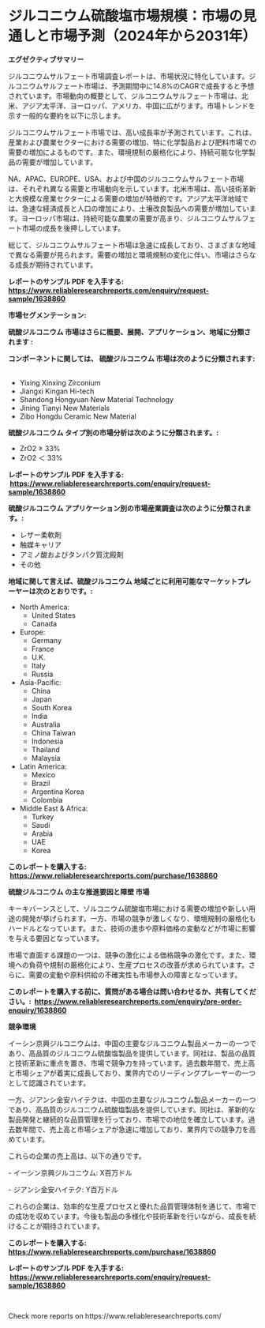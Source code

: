 <p><h1>ジルコニウム硫酸塩市場規模：市場の見通しと市場予測（2024年から2031年）</h1></p><p><strong>エグゼクティブサマリー</strong></p>
<p><p>ジルコニウムサルフェート市場調査レポートは、市場状況に特化しています。ジルコニウムサルフェート市場は、予測期間中に14.8%のCAGRで成長すると予想されています。市場動向の概要として、ジルコニウムサルフェート市場は、北米、アジア太平洋、ヨーロッパ、アメリカ、中国に広がります。市場トレンドを示す一般的な要約を以下に示します。</p><p>ジルコニウムサルフェート市場では、高い成長率が予測されています。これは、産業および農業セクターにおける需要の増加、特に化学製品および肥料市場での需要の増加によるものです。また、環境規制の厳格化により、持続可能な化学製品の需要が増加しています。</p><p>NA、APAC、EUROPE、USA、および中国のジルコニウムサルフェート市場は、それぞれ異なる需要と市場動向を示しています。北米市場は、高い技術革新と大規模な産業セクターによる需要の増加が特徴的です。アジア太平洋地域では、急速な経済成長と人口の増加により、土壌改良製品への需要が増加しています。ヨーロッパ市場は、持続可能な農業の需要が高まり、ジルコニウムサルフェート市場の成長を後押ししています。</p><p>総じて、ジルコニウムサルフェート市場は急速に成長しており、さまざまな地域で異なる需要が見られます。需要の増加と環境規制の変化に伴い、市場はさらなる成長が期待されています。</p></p>
<p><strong>レポートのサンプル PDF を入手する: <a href="https://www.reliableresearchreports.com/enquiry/request-sample/1638860">https://www.reliableresearchreports.com/enquiry/request-sample/1638860</a></strong></p>
<p><strong>市場セグメンテーション:</strong></p>
<p><strong> 硫酸ジルコニウム 市場はさらに概要、展開、アプリケーション、地域に分類されます :</strong></p>
<p><strong>コンポーネントに関しては、 硫酸ジルコニウム 市場は次のように分類されます: &nbsp;</strong></p>
<p><ul><li>Yixing Xinxing Zirconium</li><li>Jiangxi Kingan Hi-tech</li><li>Shandong Hongyuan New Material Technology</li><li>Jining Tianyi New Materials</li><li>Zibo Hongdu Ceramic New Material</li></ul></p>
<p><strong> 硫酸ジルコニウム タイプ別の市場分析は次のように分類されます。:</strong></p>
<p><ul><li>ZrO2 ≥ 33%</li><li>ZrO2 ＜ 33%</li></ul></p>
<p><strong>レポートのサンプル PDF を入手する: &nbsp;<a href="https://www.reliableresearchreports.com/enquiry/request-sample/1638860">https://www.reliableresearchreports.com/enquiry/request-sample/1638860</a></strong></p>
<p><strong> 硫酸ジルコニウム アプリケーション別の市場産業調査は次のように分類されます。:</strong></p>
<p><ul><li>レザー柔軟剤</li><li>触媒キャリア</li><li>アミノ酸およびタンパク質沈殿剤</li><li>その他</li></ul></p>
<p><strong>地域に関して言えば、硫酸ジルコニウム 地域ごとに利用可能なマーケットプレーヤーは次のとおりです。:</strong></p>
<p><ul>
    <li>
        North America:
        <ul>
            <li>United States</li>
            <li>Canada</li>
        </ul>
    </li>
    <li>
        Europe:
        <ul>
            <li>Germany</li>
            <li>France</li>
            <li>U.K.</li>
            <li>Italy</li>
            <li>Russia</li>
        </ul>
    </li>
    <li>
        Asia-Pacific:
        <ul>
            <li>China</li>
            <li>Japan</li>
            <li>South Korea</li>
            <li>India</li>
            <li>Australia</li>
            <li>China Taiwan</li>
            <li>Indonesia</li>
            <li>Thailand</li>
            <li>Malaysia</li>
        </ul>
    </li>
    <li>
        Latin America:
        <ul>
            <li>Mexico</li>
            <li>Brazil</li>
            <li>Argentina Korea</li>
            <li>Colombia</li>
        </ul>
    </li>
    <li>
        Middle East & Africa:
        <ul>
            <li>Turkey</li>
            <li>Saudi</li>
            <li>Arabia</li>
            <li>UAE</li>
            <li>Korea</li>
        </ul>
    </li>
    </ul></p>
<p><strong>このレポートを購入する: &nbsp;<a href="https://www.reliableresearchreports.com/purchase/1638860">https://www.reliableresearchreports.com/purchase/1638860</a></strong></p>
<p><strong>硫酸ジルコニウム の主な推進要因と障壁 市場</strong></p>
<p><p>キーキバーンスとして、ゾルコニウム硫酸塩市場における需要の増加や新しい用途の開発が挙げられます。一方、市場の競争が激しくなり、環境規制の厳格化もハードルとなっています。また、技術の進歩や原料価格の変動などが市場に影響を与える要因となっています。</p><p>市場で直面する課題の一つは、競争の激化による価格競争の激化です。また、環境への負荷や規制の厳格化により、生産プロセスの改善が求められています。さらに、需要の変動や原料供給の不確実性も市場参入の障害となっています。</p></p>
<p><strong>このレポートを購入する前に、質問がある場合は問い合わせるか、共有してください。:&nbsp; <a href="https://www.reliableresearchreports.com/enquiry/pre-order-enquiry/1638860">https://www.reliableresearchreports.com/enquiry/pre-order-enquiry/1638860</a></strong></p>
<p><strong>競争環境</strong></p>
<p><p>イーシン京興ジルコニウムは、中国の主要なジルコニウム製品メーカーの一つであり、高品質のジルコニウム硫酸塩製品を提供しています。同社は、製品の品質と技術革新に重点を置き、市場で競争力を持っています。過去数年間で、売上高と市場シェアが着実に成長しており、業界内でのリーディングプレーヤーの一つとして認識されています。</p><p>一方、ジアンシ金安ハイテクは、中国の主要なジルコニウム製品メーカーの一つであり、高品質のジルコニウム硫酸塩製品を提供しています。同社は、革新的な製品開発と継続的な品質管理を行っており、市場での地位を確立しています。過去数年間で、売上高と市場シェアが急速に増加しており、業界内での競争力を高めています。</p><p>これらの企業の売上高は、以下の通りです。</p><p>- イーシン京興ジルコニウム: X百万ドル</p><p>- ジアンシ金安ハイテク: Y百万ドル</p><p>これらの企業は、効率的な生産プロセスと優れた品質管理体制を通じて、市場での成功を収めています。今後も製品の多様化や技術革新を行いながら、成長を続けることが期待されています。</p></p>
<p><strong>このレポートを購入する: &nbsp; <a href="https://www.reliableresearchreports.com/purchase/1638860">https://www.reliableresearchreports.com/purchase/1638860</a></strong></p>
<p><strong>レポートのサンプル PDF を入手する: &nbsp;<a href="https://www.reliableresearchreports.com/enquiry/request-sample/1638860">https://www.reliableresearchreports.com/enquiry/request-sample/1638860</a></strong><strong></strong></p>
<p>&nbsp;</p>
<p>Check more reports on https://www.reliableresearchreports.com/</p>